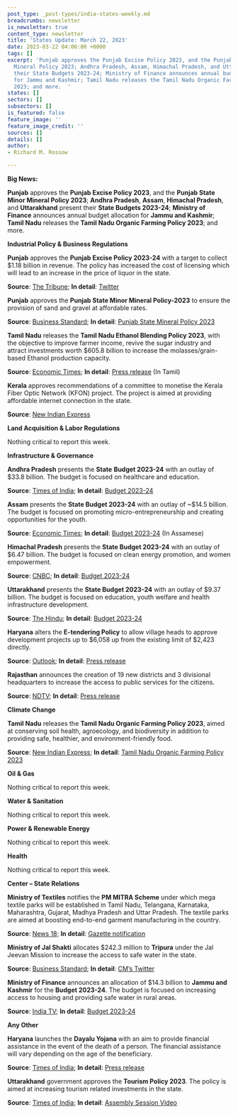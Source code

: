 ```yaml
---
post_type: _post-types/india-states-weekly.md
breadcrumbs: newsletter
is_newsletter: true
content_type: newsletter
title: 'States Update: March 22, 2023'
date: 2023-03-22 04:00:00 +0000
tags: []
excerpt: 'Punjab approves the Punjab Excise Policy 2023, and the Punjab State Minor
  Mineral Policy 2023; Andhra Pradesh, Assam, Himachal Pradesh, and Uttarakhand present
  their State Budgets 2023-24; Ministry of Finance announces annual budget allocation
  for Jammu and Kashmir; Tamil Nadu releases the Tamil Nadu Organic Farming Policy
  2023; and more.  '
states: []
sectors: []
subsectors: []
is_featured: false
feature_image: ''
feature_image_credit: ''
sources: []
details: []
author:
- Richard M. Rossow

---
```

**Big News:**

**Punjab** approves the **Punjab Excise Policy 2023**, and the **Punjab State Minor Mineral Policy 2023**; **Andhra Pradesh**, **Assam**, **Himachal Pradesh**, and **Uttarakhand** present their **State Budgets 2023-24**; **Ministry of Finance** announces annual budget allocation for **Jammu and Kashmir**; **Tamil Nadu** releases the **Tamil Nadu Organic Farming Policy 2023**; and more.

**Industrial Policy & Business Regulations**

**Punjab** approves the **Punjab Excise Policy 2023-24** with a target to collect $1.18 billion in revenue. The policy has increased the cost of licensing which will lead to an increase in the price of liquor in the state.

**Source**: [The Tribune](https://www.tribuneindia.com/news/punjab/new-excise-policy-out-liquor-dearer-486881); **In detail**: [Twitter](https://twitter.com/PunjabGovtIndia/status/1634223938627837952)

**Punjab** approves the **Punjab State Minor Mineral Policy-2023** to ensure the provision of sand and gravel at affordable rates.

**Source**: [Business Standard](https://www.business-standard.com/article/current-affairs/punjab-cabinet-approves-excise-policy-2023-24-with-rs-9-754-cr-target-123031001320_1.html); **In detail**: [Punjab State Mineral Policy 2023](https://acrobat.adobe.com/id/urn:aaid:sc:VA6C2:bbc8c531-b97f-4304-93c7-55a840c4703d)

**Tamil Nadu** releases the **Tamil Nadu Ethanol Blending Policy 2023**, with the objective to improve farmer income, revive the sugar industry and attract investments worth $605.8 billion to increase the molasses/grain-based Ethanol production capacity.

**Source**: [Economic Times](https://energy.economictimes.indiatimes.com/news/oil-and-gas/tamil-nadu-unveils-ethanol-blending-policy-2023-to-attract-rs-5000-cr-investments/98764631); **In detail**: [Press release](http://cms.tn.gov.in/sites/default/files/press_release/pr180323_571.pdf) (In Tamil)

**Kerala** approves recommendations of a committee to monetise the Kerala Fiber Optic Network (KFON) project. The project is aimed at providing affordable internet connection in the state.

**Source**: [New Indian Express](https://www.newindianexpress.com/states/kerala/2023/mar/16/cabinet-nod-for-kerala-fiber-optic-network-project-terms-2556468.html)

**Land Acquisition & Labor Regulations**

Nothing critical to report this week.

**Infrastructure & Governance**

**Andhra Pradesh** presents the **State** **Budget 2023-24** with an outlay of $33.8 billion. The budget is focused on healthcare and education.

**Source**: [Times of India](https://timesofindia.indiatimes.com/city/vijayawada/andhra-pradesh-tables-rs-2-79-lakh-crore-budget-focus-on-health-education/articleshow/98718701.cms); **In detail**: [Budget 2023-24](https://acrobat.adobe.com/id/urn:aaid:sc:VA6C2:f9eb07eb-5404-4d77-91e2-17f014a0eaa6)

**Assam** presents the **State Budget 2023-24** with an outlay of \~$14.5 billion. The budget is focused on promoting micro-entrepreneurship and creating opportunities for the youth.

**Source**: [Economic Times](https://economictimes.indiatimes.com/news/india/in-assam-budget-funds-for-creating-2-lakh-entrepreneurs-40000-fresh-govt-hirings/articleshow/98689181.cms); **In detail**: [Budget 2023-24](https://acrobat.adobe.com/id/urn:aaid:sc:VA6C2:8de8baab-5326-4df8-9272-81b38aee9064) (In Assamese)

**Himachal Pradesh** presents the **State Budget 2023-24** with an outlay of $6.47 billion. The budget is focused on clean energy promotion, and women empowerment.

**Source**: [CNBC](https://www.cnbctv18.com/economy/himachal-pradesh-budget-2023-top-announcements-cm-sukhvinder-singh-sukhu-electrical-vehicle-schemes-policy-taxes-women-youth-employment-farmers-16195441.htm); **In detail**: [Budget 2023-24](https://ebudget.hp.nic.in/BudHome.aspx)

**Uttarakhand** presents the **State Budget 2023-24** with an outlay of $9.37 billion. The budget is focused on education, youth welfare and health infrastructure development.

**Source**: [The Hindu](https://www.thehindu.com/news/national/other-states/uttarakhand-govt-presents-77407-crore-budget-for-fy24/article66623119.ece); **In detail**: [Budget 2023-24](https://budget.uk.gov.in/pages/display/132-budget-2023-24)

**Haryana** alters the **E-tendering Policy** to allow village heads to approve development projects up to $6,058 up from the existing limit of $2,423 directly.

**Source**: [Outlook](https://www.outlookindia.com/national/amid-sarpanches-protests-in-haryana-limit-under-e-tendering-policy-to-approve-development-work-hiked-to-rs-5-lakh-news-270354); **In detail**: [Press release](https://acrobat.adobe.com/id/urn:aaid:sc:VA6C2:639243da-26ba-47bf-a9bc-2c0d3f884d6b)

**Rajasthan** announces the creation of 19 new districts and 3 divisional headquarters to increase the access to public services for the citizens.

**Source**: [NDTV](https://www.ndtv.com/india-news/rajasthan-creates-19-new-districts-in-election-year-bjp-says-political-move-3870979); **In detail**: [Press release](https://cmo.rajasthan.gov.in/pressreleasedetail/84272)

**Climate Change**

**Tamil Nadu** releases the **Tamil Nadu Organic Farming Policy 2023**, aimed at conserving soil health, agroecology, and biodiversity in addition to providing safe, healthier, and environment-friendly food.

**Source**: [New Indian Express](https://www.newindianexpress.com/states/tamil-nadu/2023/mar/15/cm-stalin-unveils-policy-to-boost-organic-farming-in-tamil-nadu-2556186.html); **In detail**: [Tamil Nadu Organic Farming Policy 2023](http://www.agritech.tnau.ac.in/pdf/66617733-Tamil-Nadu-Organic-Farming-Policy-2023_230315_093042.pdf)

**Oil & Gas**

Nothing critical to report this week.

**Water & Sanitation**

Nothing critical to report this week.

**Power & Renewable Energy**

Nothing critical to report this week.

**Health**

Nothing critical to report this week.

**Center – State Relations**

**Ministry of Textiles** notifies the **PM MITRA Scheme** under which mega textile parks will be established in Tamil Nadu, Telangana, Karnataka, Maharashtra, Gujarat, Madhya Pradesh and Uttar Pradesh. The textile parks are aimed at boosting end-to-end garment manufacturing in the country.

**Source**: [News 18](https://www.news18.com/business/pm-mitra-mega-textile-parks-to-be-set-up-in-7-states-pm-narendra-modi-7316125.html); **In detail**: [Gazette notification](http://texmin.gov.in/sites/default/files/PM_MITRA_Notification_0.pdf)

**Ministry of Jal Shakti** allocates $242.3 million to **Tripura** under the Jal Jeevan Mission to increase the access to safe water in the state.

**Source**: [Business Standard](https://www.business-standard.com/article/current-affairs/centre-has-sanctioned-rs-2-000-cr-for-tripura-under-jal-jeevan-mission-cm-123031900572_1.html); **In detail**: [CM’s Twitter](https://twitter.com/DrManikSaha2/status/1637300261994782721)

**Ministry of Finance** announces an allocation of $14.3 billion to **Jammu and Kashmir** for the **Budget 2023-24**. The budget is focused on increasing access to housing and providing safe water in rural areas.

**Source**: [India TV](https://www.indiatvnews.com/business/news/jammu-and-kashmir-budget-2023-24-fm-presents-rs-1-18-lakh-crore-budget-aims-to-double-ut-s-gdp-within-five-years-2023-03-14-854396); **In detail**: [Budget 2023-24](https://www.jakfinance.nic.in/budget/budget2324/J&K%20Budget%20Speech%202023-24.pdf)

**Any Other**

**Haryana** launches the **Dayalu Yojana** with an aim to provide financial assistance in the event of the death of a person. The financial assistance will vary depending on the age of the beneficiary.

**Source**: [Times of India](https://timesofindia.indiatimes.com/city/chandigarh/dayalu-yojana-launched-to-provide-aid-in-case-of-death/articleshow/98721049.cms); **In detail**: [Press release](https://acrobat.adobe.com/id/urn:aaid:sc:VA6C2:f07de991-ea14-4763-b114-a44fc544c62d)

**Uttarakhand** government approves the **Tourism Policy 2023**. The policy is aimed at increasing tourism related investments in the state.

**Source**: [Times of India](https://timesofindia.indiatimes.com/city/dehradun/uttarakhand-to-give-capital-subsidy-of-up-to-50-for-investment-in-tourism-sector/articleshow/98718370.cms); **In detail**: [Assembly Session Video](https://urldefense.com/v3/__https:/fb.watch/jpPMVEWF_D/__;!!KRhing!a0yDbtBi0SlnDQB8dIs0s2FwXceYIxctIvrxAanwOvQ2tgoCpnnaRqUfJAurhdm-ZyuoGk64p3QKIfAFj8fV$)
